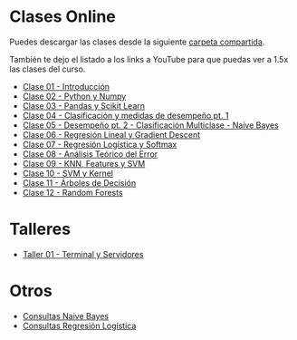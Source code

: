 # Clases Online

Puedes descargar las clases desde la siguiente [carpeta compartida](https://alumnosuaicl-my.sharepoint.com/:f:/g/personal/adrian_soto_uai_cl/Et3aG5wwUshGg7P37hztz5EBXn3FTizh4fFEHE6sh9-Pvg?e=oTcqLK).

También te dejo el listado a los links a YouTube para que puedas ver a 1.5x las clases del curso.

- [Clase 01 - Introducción](https://youtu.be/CLEKffXS6Vs)
- [Clase 02 - Python y Numpy](https://youtu.be/hLtnnEsqJbI)
- [Clase 03 - Pandas y Scikit Learn](https://youtu.be/wiqScM1qZ0I)
- [Clase 04 - Clasificación y medidas de desempeño pt. 1](https://youtu.be/u7pFKW47hEI)
- [Clase 05 - Desempeño pt. 2 - Clasificación Multiclase - Naive Bayes](https://youtu.be/CdfBznWYdwk)
- [Clase 06 - Regresión Lineal y Gradient Descent](https://youtu.be/HblwS9uQ808)
- [Clase 07 - Regresión Logística y Softmax](https://youtu.be/_AwjhBK1D40)
- [Clase 08 - Análisis Teórico del Error](https://youtu.be/XNkyzlx4r7M)
- [Clase 09 - KNN, Features y SVM](https://youtu.be/fRjZFvt_8VU)
- [Clase 10 - SVM y Kernel](https://youtu.be/BDjIe1dbp-A)
- [Clase 11 - Árboles de Decisión](https://youtu.be/ZyI03fTafak)
- [Clase 12 - Random Forests](https://youtu.be/ALivu-yHeQk)

# Talleres

- [Taller 01 - Terminal y Servidores](https://youtu.be/L93BPUL1Hv8)

# Otros
- [Consultas Naive Bayes](https://youtu.be/rCbxiBiI4vI)
- [Consultas Regresión Logística](https://youtu.be/LS3WB8M3fMI)
